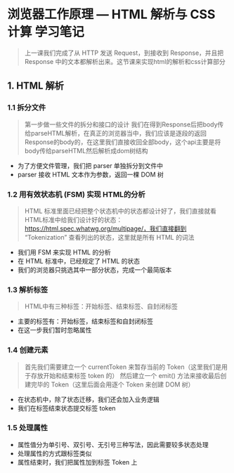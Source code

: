 # 浏览器工作原理 — HTML 解析与 CSS 计算 学习笔记 
> 上一课我们完成了从 HTTP 发送 Request，到接收到 Response，并且把 Response 中的文本都解析出来。这节课来实现html的解析和css计算部分


## 1. HTML 解析
### 1.1 拆分文件

> 第一步做一些文件的拆分和接口的设计
> 我们在得到Response后把body传给parseHTML解析，在真正的浏览器当中，我们应该是逐段的返回Response的body的，在这里我们直接收回全部body，这个api主要是将body传给parseHTML然后解析成dom树结构
- 为了方便文件管理，我们把 parser 单独拆分到文件中
- parser 接收 HTML 文本作为参数，返回一棵 DOM 树

### 1.2 用有效状态机 (FSM) 实现 HTML的分析
> HTML 标准里面已经把整个状态机中的状态都设计好了，我们直接就看HTML标准中给我们设计好的状态：https://html.spec.whatwg.org/multipage/，我们直接翻到 “Tokenization” 查看列出的状态，这里就是所有 HTML 的词法
- 我们用 FSM 来实现 HTML 的分析
- 在 HTML 标准中，已经规定了 HTML 的状态
- 我们的浏览器只挑选其中一部分状态，完成一个最简版本

### 1.3 解析标签
> HTML中有三种标签：开始标签、结束标签、自封闭标签
- 主要的标签有：开始标签，结束标签和自封闭标签
- 在这一步我们暂时忽略属性

### 1.4 创建元素
> 首先我们需要建立一个 currentToken 来暂存当前的 Token（这里我们是用于存放开始和结束标签 token 的）
然后建立一个 emit() 方法来接收最后创建完毕的 Token（这里后面会用逐个 Token 来创建 DOM 树）
- 在状态机中，除了状态迁移，我们还会加入业务逻辑
- 我们在标签结束状态提交标签 token
### 1.5 处理属性
- 属性值分为单引号、双引号、无引号三种写法，因此需要较多状态处理
- 处理属性的方式跟标签类似
- 属性结束时，我们把属性加到标签 Token 上
